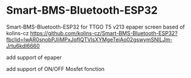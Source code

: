 # Smart-BMS-Bluetooth-ESP32
Smart-BMS-Bluetooth-ESP32 for TTGO T5 v213 epaper screen
based of kolins-cz https://github.com/kolins-cz/Smart-BMS-Bluetooth-ESP32?fbclid=IwAR0snobPJliMPxJqfIQTVlsXYMgeTeiAo02gswymSNILJm-Jrtu6kdI6660

add support of epaper

add support of ON/OFF Mosfet fonction
